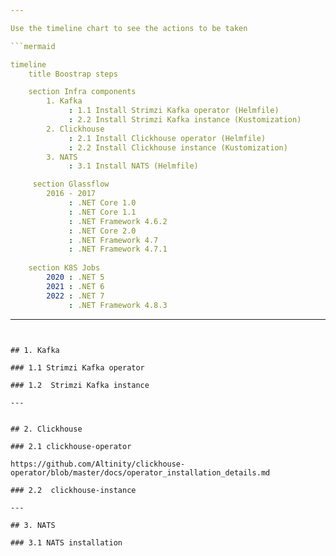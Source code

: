 ```yaml
---

Use the timeline chart to see the actions to be taken 

```mermaid

timeline
    title Boostrap steps

    section Infra components
        1. Kafka
             : 1.1 Install Strimzi Kafka operator (Helmfile)
             : 2.2 Install Strimzi Kafka instance (Kustomization)
        2. Clickhouse
             : 2.1 Install Clickhouse operator (Helmfile)
             : 2.2 Install Clickhouse instance (Kustomization)
        3. NATS
             : 3.1 Install NATS (Helmfile)

     section Glassflow
        2016 - 2017
             : .NET Core 1.0
             : .NET Core 1.1
             : .NET Framework 4.6.2
             : .NET Core 2.0
             : .NET Framework 4.7
             : .NET Framework 4.7.1
    
    section K8S Jobs
        2020 : .NET 5
        2021 : .NET 6
        2022 : .NET 7
             : .NET Framework 4.8.3
```

---
```


## 1. Kafka
    
### 1.1 Strimzi Kafka operator
  
### 1.2  Strimzi Kafka instance
  
---


## 2. Clickhouse
  
### 2.1 clickhouse-operator
    
https://github.com/Altinity/clickhouse-operator/blob/master/docs/operator_installation_details.md
  
### 2.2  clickhouse-instance

---

## 3. NATS
    
### 3.1 NATS installation
